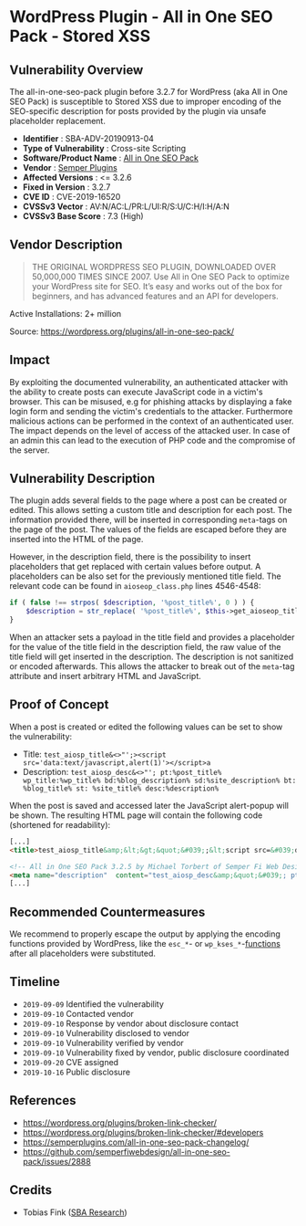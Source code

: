 # WordPress Plugin - All in One SEO Pack - Stored XSS #

## Vulnerability Overview ##

The all-in-one-seo-pack plugin before 3.2.7 for WordPress (aka All in One SEO Pack)
is susceptible to Stored XSS due to improper encoding of the SEO-specific description
for posts provided by the plugin via unsafe placeholder replacement.

* **Identifier**            : SBA-ADV-20190913-04
* **Type of Vulnerability** : Cross-site Scripting
* **Software/Product Name** : [All in One SEO Pack](https://wordpress.org/plugins/all-in-one-seo-pack/)
* **Vendor**                : [Semper Plugins](https://semperplugins.com/)
* **Affected Versions**     : <= 3.2.6
* **Fixed in Version**      : 3.2.7
* **CVE ID**                : CVE-2019-16520
* **CVSSv3 Vector**         : AV:N/AC:L/PR:L/UI:R/S:U/C:H/I:H/A:N
* **CVSSv3 Base Score**     : 7.3 (High)

## Vendor Description ##

> THE ORIGINAL WORDPRESS SEO PLUGIN, DOWNLOADED OVER 50,000,000 TIMES SINCE 2007.
> Use All in One SEO Pack to optimize your WordPress site for SEO. It’s easy and works out of the box for beginners, and has advanced features and an API for developers.

Active Installations: 2+ million

Source: <https://wordpress.org/plugins/all-in-one-seo-pack/>

## Impact ##

By exploiting the documented vulnerability, an authenticated attacker with the
ability to create posts can execute JavaScript code in a victim's browser.
This can be misused, e.g for phishing attacks by displaying a fake
login form and sending the victim's credentials to the attacker.
Furthermore malicious actions can be performed in the context of an authenticated
user. The impact depends on the level of access of the attacked user.
In case of an admin this can lead to the execution of PHP code and the compromise
of the server.

## Vulnerability Description ##

The plugin adds several fields to the page where a post can be created or edited.
This allows setting a custom title and description for each post.
The information provided there, will be inserted in corresponding `meta`-tags on the page
of the post. The values of the fields are escaped before they are inserted into the
HTML of the page.

However, in the description field, there is the possibility to insert placeholders that
get replaced with certain values before output. A placeholders can be also
set for the previously mentioned title field. The relevant code can be found in
`aioseop_class.php` lines 4546-4548:

```php
if ( false !== strpos( $description, '%post_title%', 0 ) ) {
    $description = str_replace( '%post_title%', $this->get_aioseop_title( $post, false ), $description );
}
```

When an attacker sets a payload in the title field and provides a placeholder for the
value of the title field in the description field, the raw value of the title field will get inserted
in the description. The description is not sanitized or encoded afterwards.
This allows the attacker to break out of the `meta`-tag attribute and insert arbitrary
HTML and JavaScript.

## Proof of Concept ##

When a post is created or edited the following values can be set to show the vulnerability:

* Title: `test_aiosp_title&<>"';><script src='data:text/javascript,alert(1)'></script>a`
* Description: `test_aiosp_desc&<>"'; pt:%post_title% wp_title:%wp_title% bd:%blog_description% sd:%site_description% bt: %blog_title% st: %site_title% desc:%description%`

When the post is saved and accessed later the JavaScript alert-popup will be shown.
The resulting HTML page will contain the following code (shortened for readability):

```html
[...]
<title>test_aiosp_title&amp;&lt;&gt;&quot;&#039;;&lt;script src=&#039;data:text/javascript,alert(1)&#039;&gt;&lt;/script&gt; | XXXXXXX</title>

<!-- All in One SEO Pack 3.2.5 by Michael Torbert of Semper Fi Web Design[197,235] -->
<meta name="description"  content="test_aiosp_desc&amp;&quot;&#039;; pt:test_aiosp_title&<>"';<script src='data:text/javascript,alert(1)'></script> wp_title:test_aiosp bd: sd: bt: XXXXXXX st: XXXXXXX desc:%description%" />
[...]
```

## Recommended Countermeasures ##

We recommend to properly escape the output by applying the encoding functions provided by WordPress,
like the `esc_*`- or `wp_kses_*`-[functions][1] after all placeholders were substituted.

[1]: https://developer.wordpress.org/themes/theme-security/data-sanitization-escaping/#escaping-securing-output

## Timeline ##

* `2019-09-09` Identified the vulnerability
* `2019-09-10` Contacted vendor
* `2019-09-10` Response by vendor about disclosure contact
* `2019-09-10` Vulnerability disclosed to vendor
* `2019-09-10` Vulnerability verified by vendor
* `2019-09-10` Vulnerability fixed by vendor, public disclosure coordinated
* `2019-09-20` CVE assigned
* `2019-10-16` Public disclosure

## References ##

* <https://wordpress.org/plugins/broken-link-checker/>
* <https://wordpress.org/plugins/broken-link-checker/#developers>
* <https://semperplugins.com/all-in-one-seo-pack-changelog/>
* <https://github.com/semperfiwebdesign/all-in-one-seo-pack/issues/2888>

## Credits ##

* Tobias Fink ([SBA Research](https://www.sba-research.org/))
